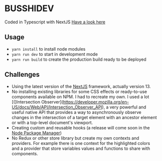 # BUSSHIDEV

Coded in Typescript with NextJS
[Have a look here](https://busshidev.fr)

## Usage

- `yarn install` to install node modules
- `yarn run dev` to start in development mode
- `yarn run build` to create the production build ready to be deployed

## Challenges

- Using the latest version of the [NextJS](https://nextjs.org/docs/getting-started) framework, actually version 13.
- No installing existing libraries for some CSS effects or ready-to-use components available on NPM. I had to recreate my own. I used a lot [(]Intersection Observer](https://developer.mozilla.org/en-US/docs/Web/API/Intersection_Observer_API), a very powerful and useful native API that provides a way to asynchronously observe changes in the intersection of a target element with an ancestor element or with a top-level document's viewport.
- Creating custom and reusable hooks (a release will come soon in the [Node Package Manager](https://npmjs.com))
- No Redux or other store library but create my own contexts and providers. For example there is one context for the highlighted colors and a provider that store variables values and functions to share with components.
